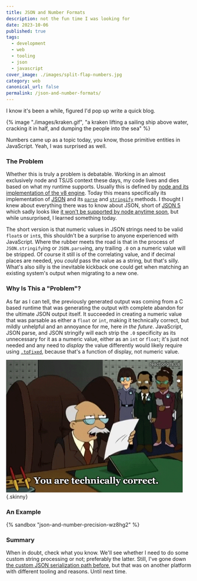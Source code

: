 ```yaml
---
title: JSON and Number Formats
description: not the fun time I was looking for
date: 2023-10-06
published: true
tags:
  - development
  - web
  - tooling
  - json
  - javascript
cover_image: ./images/split-flap-numbers.jpg
category: web
canonical_url: false
permalink: /json-and-number-formats/
---
```

I know it's been a while, figured I'd pop up write a quick blog.

{% image "./images/kraken.gif", "a kraken lifting a sailing ship above water, cracking it in half, and dumping the people into the sea" %}

Numbers came up as a topic today, you know, those primitive entities in JavaScript. Yeah, I was surprised as well.

### The Problem

Whether this is truly a problem is debatable. Working in an almost exclusively node and TS/JS context these days, my code lives and dies based on what my runtime supports. Usually this is defined by [node and its implementation of the v8 engine](https://nodejs.dev/en/learn/the-v8-javascript-engine/). Today this means specifically its implementation of [JSON](https://developer.mozilla.org/en-US/docs/Web/JavaScript/Reference/Global_Objects/JSON) and its [`parse`](https://developer.mozilla.org/en-US/docs/Web/JavaScript/Reference/Global_Objects/JSON/parse) and [`stringify`](https://developer.mozilla.org/en-US/docs/Web/JavaScript/Reference/Global_Objects/JSON/stringify) methods. I thought I knew about everything there was to know about JSON, short of [JSON 5](https://json5.org/) which sadly looks like [it won't be supported by node anytime soon](https://github.com/nodejs/node/issues/40714), but while unsurprised, I learned something today.

The short version is that numeric values in JSON strings need to be valid `float`s or `int`s, this shouldn't be a surprise to anyone experienced with JavaScript. Where the rubber meets the road is that in the process of `JSON.stringify`ing or `JSON.parse`ing, any trailing `.0` on a numeric value will be stripped. Of course it still is of the correlating value, and if decimal places are needed, you _could_ pass the value as a string, but that's silly. What's also silly is the inevitable kickback one could get when matching an existing system's output when migrating to a new one.

### Why Is This a "Problem"?

As far as I can tell, the previously generated output was coming from a C based runtime that was generating the output with complete abandon for the ultimate JSON output itself. It succeeded in creating a numeric value that was parsable as either a `float` or `int`, making it technically correct, but mildly unhelpful and an annoyance for me, here _in the future_. JavaScript, JSON parse, and JSON stringify will each strip the `.0` specificity as its unnecessary for it as a numeric value, either as an `int` or `float`; it's just not needed and any need to _display_ the value differently would likely require using [`.toFixed`](https://developer.mozilla.org/en-US/docs/Web/JavaScript/Reference/Global_Objects/Number/toFixed), because that's a function of display, not numeric value.

![Futurama GIF showing a lawyer character stating "you are technically correct, the best kind of correcet"](./images/technically-correct.gif){.skinny}

### An Example

{% sandbox "json-and-number-precision-wz8hg2" %}

### Summary

When in doubt, check what you know. We'll see whether I need to do some custom string processing or not; preferably the latter. Still, I've gone down [the custom JSON serialization path before](/java/custom-json-serilization/), but that was on another platform with different tooling and reasons. Until next time.
